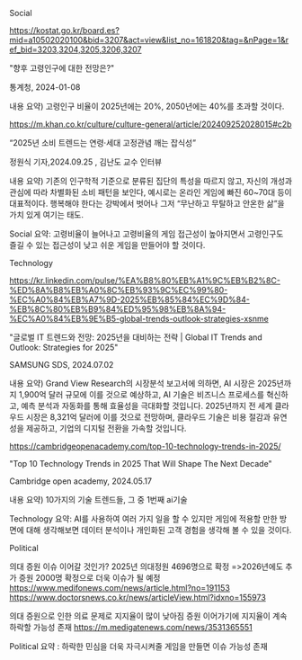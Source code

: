 Social

https://kostat.go.kr/board.es?mid=a10502020100&bid=3207&act=view&list_no=161820&tag=&nPage=1&ref_bid=3203,3204,3205,3206,3207

"향후 고령인구에 대한 전망은?"

통계청, 2024-01-08 

내용 요약) 고령인구 비율이 2025년에는 20%, 2050년에는 40%를 초과할 것이다.

https://m.khan.co.kr/culture/culture-general/article/202409252028015#c2b

“2025년 소비 트렌드는 연령·세대 고정관념 깨는 잡식성”

정원식 기자,2024.09.25 , 김난도 교수 인터뷰

내용 요약) 	기존의 인구학적 기준으로 분류된 집단의 특성을 따르지 않고, 자신의 개성과 관심에 따라 차별화된 소비 패턴을 보인다, 
		예시로는 온라인 게임에 빠진 60~70대 등이 대표적이다.
		행복해야 한다는 강박에서 벗어나 그저 “무난하고 무탈하고 안온한 삶”을 가치 있게 여기는 태도.

Social 요약:
고령비율이 늘어나고 고령비율의 게임 접근성이 높아지면서 고령인구도 즐길 수 있는 접근성이 낮고 쉬운 게임을 만들어야 할 것이다.


Technology

https://kr.linkedin.com/pulse/%EA%B8%80%EB%A1%9C%EB%B2%8C-%ED%8A%B8%EB%A0%8C%EB%93%9C%EC%99%80-%EC%A0%84%EB%A7%9D-2025%EB%85%84%EC%9D%84-%EB%8C%80%EB%B9%84%ED%95%98%EB%8A%94-%EC%A0%84%EB%9E%B5-global-trends-outlook-strategies-xsnme

"글로벌 IT 트렌드와 전망: 2025년을 대비하는 전략 | Global IT Trends and Outlook: Strategies for 2025"

SAMSUNG SDS, 2024.07.02

내용 요약) 	Grand View Research의 시장분석 보고서에 의하면, AI 시장은 2025년까지 1,900억 달러 규모에 이를 것으로 예상하고, AI 기술은 비즈니스 프로세스를
		혁신하고, 예측 분석과 자동화를 통해 효율성을 극대화할 것입니다. 2025년까지 전 세계 클라우드 시장은 8,321억 달러에 이를 것으로 전망하며, 클라우드
		기술은 비용 절감과 유연성을 제공하고, 기업의 디지털 전환을 가속할 것입니다.

https://cambridgeopenacademy.com/top-10-technology-trends-in-2025/

"Top 10 Technology Trends in 2025 That Will Shape The Next Decade"

Cambridge open academy, 2024.05.17

내용 요약) 10가지의 기술 트렌드들, 그 중 1번째 ai기술

Technology 요약:
AI를 사용하여 여러 가지 일을 할 수 있지만 게임에 적용할 만한 방면에 대해 생각해보면 데이터 분석이나 개인화된 고객 경험을 생각해 볼 수 있을 것이다. 


Political

의대 증원 이슈 이어갈 것인가?
2025년 의대정원 4696명으로 확정
=>2026년에도 추가 증원 2000명 확정으로 더욱 이슈가 될 예정
https://www.medifonews.com/news/article.html?no=191153
https://www.doctorsnews.co.kr/news/articleView.html?idxno=155973

의대 증원으로 인한 의료 문제로 지지율이 많이 낮아짐 
증원 이어가기에 지지율이 계속 하락할 가능성 존재
https://m.medigatenews.com/news/3531365551

Political 요약 : 하락한 민심을 더욱 자극시켜줄 게임을 만들면 이슈 가능성 존재


